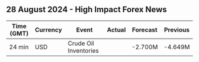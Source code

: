 ## 28 August 2024 - High Impact Forex News

| Time (GMT) | Currency | Event | Actual | Forecast | Previous |
|------|----------|-------|--------|----------|----------|
| 24 min | USD | Crude Oil Inventories |  | -2.700M | -4.649M |
